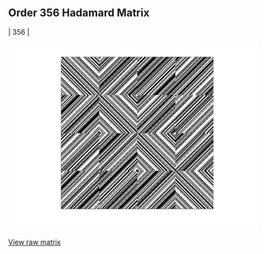 ## Order 356 Hadamard Matrix

| 356 |

<img src="356.png" class="img-responsive" alt=""> 

[View raw matrix](order356.txt)
